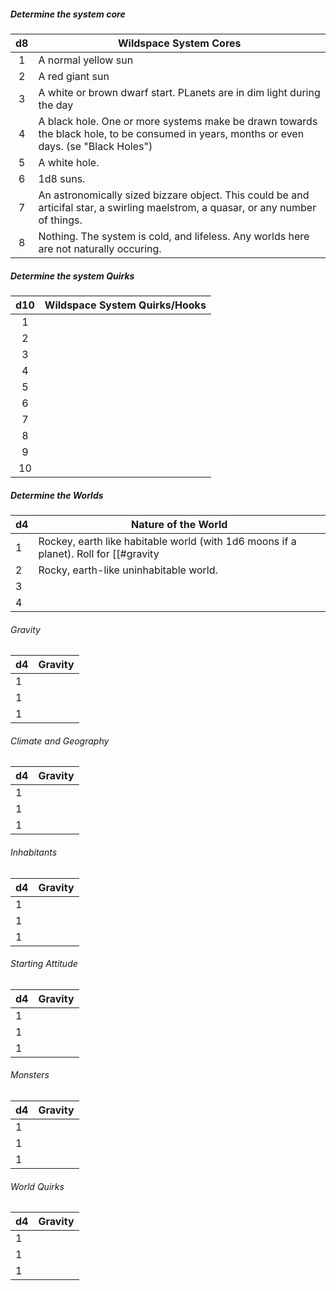 
##### Determine the system core
| d8 | Wildspace System Cores                                                                                                                                                                |
|:---:|----------------------------------------------------------------------------------------------------------------------------------------------------------------------|
|  1  | A normal yellow sun|
|  2  | A red giant sun |
|  3  | A white or brown dwarf start. PLanets are in dim light during the day |
|  4  | A black hole. One or more systems make be drawn towards the black hole, to be consumed in years, months or even days. (se "Black Holes") |
|  5  | A white hole. |
|  6  | 1d8 suns. |
|  7  | An astronomically sized bizzare object. This could be and articifal star, a swirling maelstrom, a quasar, or any number of things. |
|  8  | Nothing. The system is cold, and lifeless. Any worlds here are not naturally occuring.|


##### Determine the system Quirks
| d10 | Wildspace System Quirks/Hooks |
|:---:| ----------------------------- |
|  1  |                               |
|  2  |                               |
|  3  |                               |
|  4  |                               |
|  5  |                               |
|  6  |                               |
|  7  |                               |
|  8  |                               |
|  9  |                               |
|  10  |                               |

##### Determine the Worlds
| d4  | Nature of the World                                                                                                                                                                 |
| --- | ----------------------------------------------------------------------------------------------------------------------------------------------------------------------------------- |
| 1   | Rockey, earth like habitable world (with 1d6 moons if a planet). Roll for [[#gravity|Gravity]], Climate and Geography, Civilization, Inhabitants, Starting Attitude, Monsters, and World Quirks. |
| 2   | Rocky, earth-like uninhabitable world.                                                                                                                                                                                    |
| 3   |                                                                                                                                                                                     |
| 4   |                                                                                                                                                                                     |

###### Gravity
| d4  | Gravity |
| --- | ------- |
|  1  |         |
|  1  |         |
|  1  |         |

###### Climate and Geography
| d4  | Gravity |
| --- | ------- |
|  1  |         |
|  1  |         |
|  1  |         |

###### Inhabitants
| d4  | Gravity |
| --- | ------- |
|  1  |         |
|  1  |         |
|  1  |         |

###### Starting Attitude
| d4  | Gravity |
| --- | ------- |
|  1  |         |
|  1  |         |
|  1  |         |

###### Monsters
| d4  | Gravity |
| --- | ------- |
|  1  |         |
|  1  |         |
|  1  |         |

###### World Quirks
| d4  | Gravity |
| --- | ------- |
|  1  |         |
|  1  |         |
|  1  |         |

